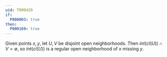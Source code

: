 ```yaml
---
uid: T000420
if:
  P000003: true
then:
  P000169: true
---
```


Given points $x,y$, let $U,V$ be disjoint open neighborhoods. Then $int(cl(U))\cap V=\emptyset$,
so $int(cl(U))$ is a regular open neighborhood of $x$ missing $y$.
